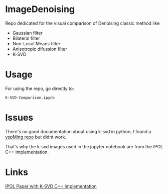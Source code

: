 # ImageDenoising

Repo dedicated for the visual comparison of Denoising classic method like

- Gaussian filter
- Bilateral filter
- Non-Local Means filter
- Anisotropic difussion filter
- K-SVD

# Usage

For using the repo, go directly to:
```
K-SVD-Comparison.ipynb
```

# Issues
There's no good documentation about using k-svd in python, I found a [yspMing repo](https://github.com/yspMing/K-SVD-simple-implementation) but didnt work.

That's why the k-svd images used in the jupyter notebook are from the IPOL C++ implementation.

# Links
[IPOL Paper with K-SVD C++ Implementation](https://ipolcore.ipol.im/demo/clientApp/demo.html?id=58&key=11B678CB731EC80E602F6BA634886C2E)